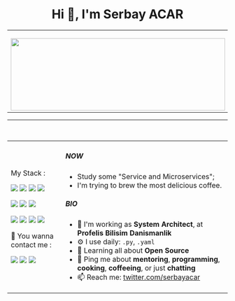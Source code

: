 <h1 align="center">Hi 👋, I'm Serbay ACAR</h1>
<table border="0" cellspacing="0" cellpadding="0">
  <tr>
    <td>
        <p>
          <img align="left" width="490" height="165" src="https://github-readme-stats.vercel.app/api?username=serbayacar&show_icons=true&hide_border=false&line_height=20&title_color=f69673&theme=onedark&show_icons=true"/>
        </p>
    </td>
    <td>
      <p>
        <img align="left" src="https://github-readme-stats.vercel.app/api/top-langs?username=serbayacar&show_icons=true&hide_border=false&line_height=20&title_color=f69673&theme=onedark&show_icons=true&layout=compact" width="490" height="165" alt="serbayacar" />
      </p>
    </td>
  </tr>
</table>
<hr><br>


<table border="0" cellspacing="0" cellpadding="0">
  <tr>
    <td>
      <p>
       My Stack :
      </p>
      <p>
        <img src="https://img.shields.io/badge/python%20-%2314354C.svg?&style=for-the-badge&logo=python&logoColor=white"/>
        <img src="https://img.shields.io/badge/javascript-F7DF1E.svg?&style=for-the-badge&logo=javascript&logoColor=white"/>
        <img src="https://img.shields.io/badge/PHP-777BB4?style=for-the-badge&logo=php&logoColor=white"/>
        <img src="https://img.shields.io/badge/shell_script%20-%23121011.svg?&style=for-the-badge&logo=gnu-bash&logoColor=white"/>
      </p>
      <p>
        <img src="https://img.shields.io/badge/-Visual%20Studio%20Code-23A9F2?style=for-the-badge&logo=Visual%20Studio%20Code&logoColor=white"/>
        <img src="https://img.shields.io/badge/-Insomnia-5849BE?style=for-the-badge&logo=Insomnia&logoColor=white"/>
        <img src="https://img.shields.io/badge/-Notion-000000?style=for-the-badge&logo=Notion&logoColor=white"/>
      </p>
      <p>
        <img src="https://img.shields.io/badge/git%20-%23F05033.svg?&style=for-the-badge&logo=git&logoColor=white"/>
        <img src="https://img.shields.io/badge/-CI/CD-2D9EA2?&style=for-the-badge"/>
        <img src="https://img.shields.io/badge/Linux-FCC624?style=for-the-badge&logo=linux&logoColor=black"/>
        <img src="https://img.shields.io/badge/Docker-0db7ed?style=for-the-badge&logo=docker"/>
      </p>
      <p alignment='center'>
        <p>
        📣 You wanna contact me :
        </p>
        <a href="mailto:serbayacar@gmail.com?subject=[GitHub]%20🔥%20Prise%20de%20contact&body=Bonjour%20Stan%2C%0A%0AJe%20viens%20vers%20toi%20aujourd%27hui%20apr%C3%A8s%20avoir%20vu%20ton%20profil%20GitHub%20pour%20..."><img src="https://img.shields.io/badge/e‑mail-D14836.svg?style=for-the-badge&logo=GMail&logoColor=white"/></a>
        <a href="https://linkedin.com/in/serbayacar"><img src="https://img.shields.io/badge/linkedin-0077B5.svg?style=for-the-badge&logo=linkedin&logoColor=white"/></a>
        <a href="https://twitter.com/serbayacar"><img src="https://img.shields.io/badge/twitter-1DA1F2.svg?style=for-the-badge&logo=twitter&logoColor=white"/></a>
      </p>
    </td>
    <td>
      <p alignment="center">

##### NOW

- Study some "Service and Microservices";
- I'm trying to brew the most delicious coffee.

##### BIO

- 🏢 I'm working as **System Architect**, at **Profelis Bilisim Danismanlik**
- ⚙️ I use daily: `.py`, `.yaml`
- 🌱 Learning all about **Open Source**
- 💬 Ping me about **mentoring**, **programming**, **cooking**, **coffeeing**, or just **chatting**
- 📫 Reach me: [twitter.com/serbayacar](https://twitter.com/serbayacar)
     </p>
    </td>
  </tr>
</table>

<br>
